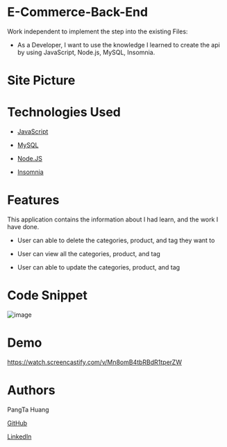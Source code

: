 # E-Commerce-Back-End
Work independent to implement the step into the existing Files:

- As a Developer, I want to use the knowledge I learned to create the api by using JavaScript, Node.js, MySQL, Insomnia.

# Site Picture


# Technologies Used
 - [JavaScript](https://developer.mozilla.org/en-US/docs/Web/JavaScript)
 
 - [MySQL](https://www.mysql.com/)

 - [Node.JS](https://nodejs.org/en/)
 
 - [Insomnia](https://insomnia.rest/download)


# Features
This application contains the information about I had learn, and the work I have done.

- User can able to delete the categories, product, and tag they want to

- User can view all the categories, product, and tag

- User can able to update the categories, product, and tag


# Code Snippet
![image](https://user-images.githubusercontent.com/87446864/152710213-c6f9f91a-7315-4d8f-aedf-e042dd9ffdf8.png)


# Demo
 https://watch.screencastify.com/v/Mn8omB4tbRBdR1tperZW

# Authors
PangTa Huang


<a href ="https://github.com/willyhuang18/HomeWork">GitHub</a>


<a href ="https://www.linkedin.com/feed/">LinkedIn</a>
